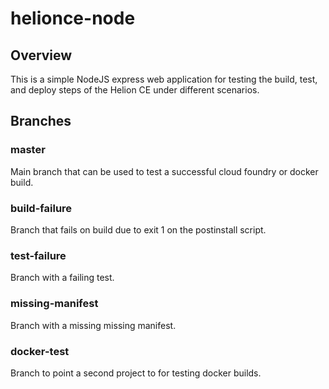 # helionce-node
## Overview
This is a simple NodeJS express web application for testing the build, test, and deploy steps of the Helion CE under different scenarios.

## Branches
### master
Main branch that can be used to test a successful cloud foundry or docker build.

### build-failure
Branch that fails on build due to exit 1 on the postinstall script.

### test-failure
Branch with a failing test.

### missing-manifest
Branch with a missing missing manifest.

### docker-test
Branch to point a second project to for testing docker builds.
